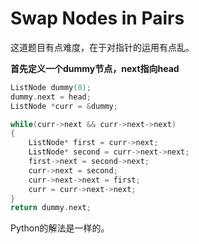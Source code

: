 # Swap Nodes in Pairs

这道题目有点难度，在于对指针的运用有点乱。

**首先定义一个dummy节点，next指向head**

```cpp
ListNode dummy(0);
dummy.next = head;
ListNode *curr = &dummy;

while(curr->next && curr->next->next)
{
	ListNode* first = curr->next;
	ListNode* second = curr->next->next;
	first->next = second->next;
	curr->next = second;
	curr->next->next = first;
	curr = curr->next->next;
}
return dummy.next;
```

Python的解法是一样的。